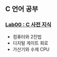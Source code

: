## C 언어 공부

### [Lab00 : C 사전 지식](https://github.com/LegdayDev/C_Basic/blob/master/lab01/lab01.md)
- 컴퓨터와 2진법
- 디지털 게이트 회로
- 가산기와 수제 CPU